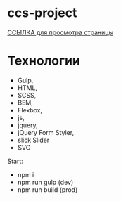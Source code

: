 # ccs-project

[ССЫЛКА для просмотра страницы](https://zarinamambetova.github.io/subandboard/index.html)

# Технологии
* Gulp, 
* HTML, 
* SCSS, 
* BEM, 
* Flexbox, 
* js, 
* jquery,
* jQuery Form Styler,
* slick Slider
* SVG

Start:
- npm i
- npm run gulp (dev)
- npm run build (prod)


